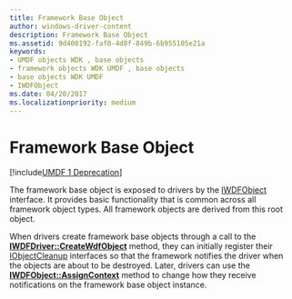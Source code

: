 ```yaml
---
title: Framework Base Object
author: windows-driver-content
description: Framework Base Object
ms.assetid: 9d400192-faf0-4d8f-849b-6b955105e21a
keywords:
- UMDF objects WDK , base objects
- framework objects WDK UMDF , base objects
- base objects WDK UMDF
- IWDFObject
ms.date: 04/20/2017
ms.localizationpriority: medium
---
```


# Framework Base Object


[!include[UMDF 1 Deprecation](../umdf-1-deprecation.md)]

The framework base object is exposed to drivers by the [IWDFObject](https://msdn.microsoft.com/library/windows/hardware/ff560200) interface. It provides basic functionality that is common across all framework object types. All framework objects are derived from this root object.

When drivers create framework base objects through a call to the [**IWDFDriver::CreateWdfObject**](https://msdn.microsoft.com/library/windows/hardware/ff558906) method, they can initially register their [IObjectCleanup](https://msdn.microsoft.com/library/windows/hardware/ff556754) interfaces so that the framework notifies the driver when the objects are about to be destroyed. Later, drivers can use the [**IWDFObject::AssignContext**](https://msdn.microsoft.com/library/windows/hardware/ff560208) method to change how they receive notifications on the framework base object instance.

 

 





